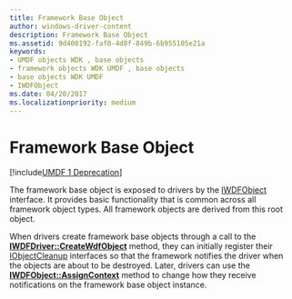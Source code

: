 ```yaml
---
title: Framework Base Object
author: windows-driver-content
description: Framework Base Object
ms.assetid: 9d400192-faf0-4d8f-849b-6b955105e21a
keywords:
- UMDF objects WDK , base objects
- framework objects WDK UMDF , base objects
- base objects WDK UMDF
- IWDFObject
ms.date: 04/20/2017
ms.localizationpriority: medium
---
```


# Framework Base Object


[!include[UMDF 1 Deprecation](../umdf-1-deprecation.md)]

The framework base object is exposed to drivers by the [IWDFObject](https://msdn.microsoft.com/library/windows/hardware/ff560200) interface. It provides basic functionality that is common across all framework object types. All framework objects are derived from this root object.

When drivers create framework base objects through a call to the [**IWDFDriver::CreateWdfObject**](https://msdn.microsoft.com/library/windows/hardware/ff558906) method, they can initially register their [IObjectCleanup](https://msdn.microsoft.com/library/windows/hardware/ff556754) interfaces so that the framework notifies the driver when the objects are about to be destroyed. Later, drivers can use the [**IWDFObject::AssignContext**](https://msdn.microsoft.com/library/windows/hardware/ff560208) method to change how they receive notifications on the framework base object instance.

 

 





